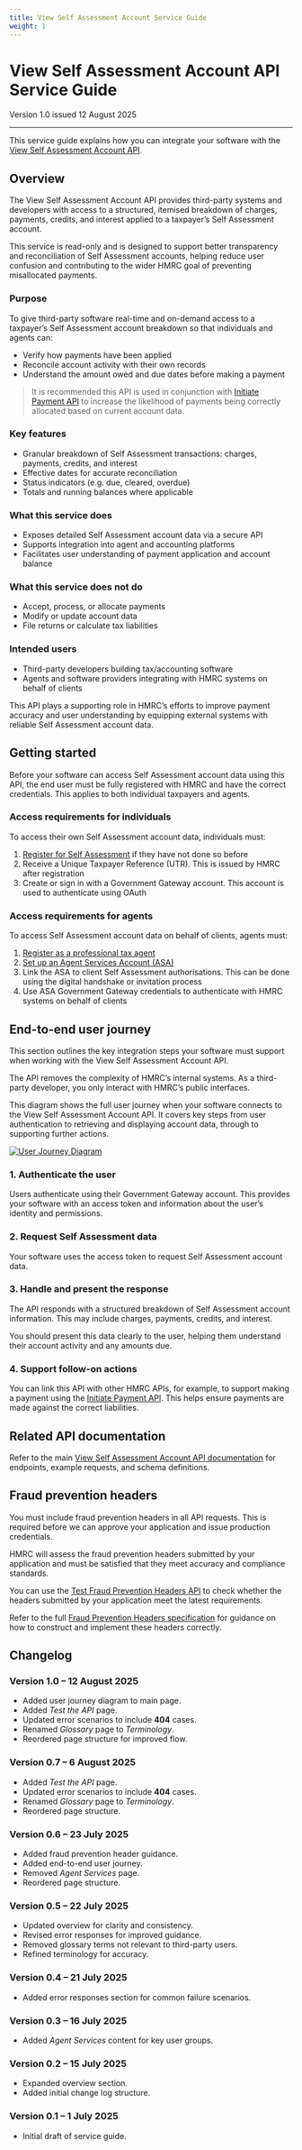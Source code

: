 ```yaml
---
title: View Self Assessment Account Service Guide
weight: 1
---
```


# View Self Assessment Account API Service Guide

Version 1.0 issued 12 August 2025
***

This service guide explains how you can integrate your software with the [View Self Assessment Account API][SA_ACCOUNT_API].

## Overview

The View Self Assessment Account API provides third-party systems and developers with access to a structured, itemised breakdown of charges, payments, credits, and interest applied to a taxpayer’s Self Assessment account.

This service is read-only and is designed to support better transparency and reconciliation of Self Assessment accounts, helping reduce user confusion and contributing to the wider HMRC goal of preventing misallocated payments.

### Purpose
To give third-party software real-time and on-demand access to a taxpayer’s Self Assessment account breakdown so that individuals and agents can:

* Verify how payments have been applied
* Reconcile account activity with their own records
* Understand the amount owed and due dates before making a payment

> It is recommended this API is used in conjunction with [Initiate Payment API][SA_PAYMENTS_API] to increase the likelihood of payments being correctly allocated based on current account data.

### Key features

* Granular breakdown of Self Assessment transactions: charges, payments, credits, and interest
* Effective dates for accurate reconciliation
* Status indicators (e.g. due, cleared, overdue)
* Totals and running balances where applicable

### What this service does

* Exposes detailed Self Assessment account data via a secure API
* Supports integration into agent and accounting platforms
* Facilitates user understanding of payment application and account balance

### What this service does not do

* Accept, process, or allocate payments
* Modify or update account data
* File returns or calculate tax liabilities

### Intended users

* Third-party developers building tax/accounting software
* Agents and software providers integrating with HMRC systems on behalf of clients

This API plays a supporting role in HMRC’s efforts to improve payment accuracy and user understanding by equipping external systems with reliable Self Assessment account data.

## Getting started

Before your software can access Self Assessment account data using this API, the end user must be fully registered with HMRC and have the correct credentials. This applies to both individual taxpayers and agents.

### Access requirements for individuals

To access their own Self Assessment account data, individuals must:

1. [Register for Self Assessment](https://www.gov.uk/register-for-self-assessment) if they have not done so before
2. Receive a Unique Taxpayer Reference (UTR). This is issued by HMRC after registration
3. Create or sign in with a Government Gateway account. This account is used to authenticate using OAuth

### Access requirements for agents

To access Self Assessment account data on behalf of clients, agents must:

1. [Register as a professional tax agent](https://www.gov.uk/guidance/find-out-how-to-register-as-a-professional-tax-agent-with-hmrc)
2. [Set up an Agent Services Account (ASA)](https://www.gov.uk/guidance/register-with-hmrc-to-use-an-agent-services-account)
3. Link the ASA to client Self Assessment authorisations. This can be done using the digital handshake or invitation process
4. Use ASA Government Gateway credentials to authenticate with HMRC systems on behalf of clients

## End-to-end user journey

This section outlines the key integration steps your software must support when working with the View Self Assessment Account API.

The API removes the complexity of HMRC’s internal systems. As a third-party developer, you only interact with HMRC’s public interfaces.

This diagram shows the full user journey when your software connects to the View Self Assessment Account API. It covers key steps from user authentication to retrieving and displaying account data, through to supporting further actions.

<a href="images/user-journey.svg" target="blank"><img src="images/user-journey.svg" alt="User Journey Diagram"/></a>

### 1. Authenticate the user

Users authenticate using their Government Gateway account. This provides your software with an access token and information about the user’s identity and permissions.

### 2. Request Self Assessment data

Your software uses the access token to request Self Assessment account data.

### 3. Handle and present the response

The API responds with a structured breakdown of Self Assessment account information. This may include charges, payments, credits, and interest.

You should present this data clearly to the user, helping them understand their account activity and any amounts due.

### 4. Support follow-on actions

You can link this API with other HMRC APIs, for example, to support making a payment using the [Initiate Payment API][SA_PAYMENTS_API]. This helps ensure payments are made against the correct liabilities.

## Related API documentation

Refer to the main [View Self Assessment Account API documentation][SA_ACCOUNT_API] for endpoints, example requests, and schema definitions.

## Fraud prevention headers

You must include fraud prevention headers in all API requests. This is required before we can approve your application and issue production credentials.

HMRC will assess the fraud prevention headers submitted by your application and must be satisfied that they meet accuracy and compliance standards.

You can use the [Test Fraud Prevention Headers API](/api-documentation/docs/api/service/txm-fph-validator-api) to check whether the headers submitted by your application meet the latest requirements.

Refer to the full [Fraud Prevention Headers specification](/guides/fraud-prevention) for guidance on how to construct and implement these headers correctly.

## Changelog

### Version 1.0 – 12 August 2025
- Added user journey diagram to main page.
- Added *Test the API* page.
- Updated error scenarios to include **404** cases.
- Renamed *Glossary* page to *Terminology*.
- Reordered page structure for improved flow.

### Version 0.7 – 6 August 2025
- Added *Test the API* page.
- Updated error scenarios to include **404** cases.
- Renamed *Glossary* page to *Terminology*.
- Reordered page structure.

### Version 0.6 – 23 July 2025
- Added fraud prevention header guidance.
- Added end-to-end user journey.
- Removed *Agent Services* page.
- Reordered page structure.

### Version 0.5 – 22 July 2025
- Updated overview for clarity and consistency.
- Revised error responses for improved guidance.
- Removed glossary terms not relevant to third-party users.
- Refined terminology for accuracy.

### Version 0.4 – 21 July 2025
- Added error responses section for common failure scenarios.

### Version 0.3 – 16 July 2025
- Added *Agent Services* content for key user groups.

### Version 0.2 – 15 July 2025
- Expanded overview section.
- Added initial change log structure.

### Version 0.1 – 1 July 2025
- Initial draft of service guide.

[SA_ACCOUNT_API]: /api-documentation/docs/api/service/view-self-assessment-account
[SA_PAYMENTS_API]: /api-documentation/docs/api/service/third-party-payments-external-api